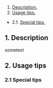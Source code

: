 1.  [ Description. ](#1)
2.  [ Usage tips. ](#2)
*   2.1. [ Special tips. ](#2.1)


<a name="1"></a>
## 1. Description
sometext
<a name="2"></a>
## 2. Usage tips
<a name="2.1"></a>
### 2.1 Special tips
    
